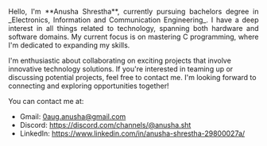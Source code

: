 
<p align="justify"> Hello, I'm **Anusha Shrestha**, currently pursuing bachelors degree in _Electronics, Information and Communication Engineering_.
I have a deep interest in all things related to technology, spanning both hardware and software domains. 
My current focus is on mastering C programming, where I'm dedicated to expanding my skills. </p>

I'm enthusiastic about collaborating on exciting projects that involve innovative technology solutions. If you're interested in teaming up or discussing potential projects, feel free to contact me.
I'm looking forward to connecting and exploring opportunities together!

You can contact me at:
- Gmail: 0aug.anusha@gmail.com
- Discord: https://discord.com/channels/@anusha.sht
- LinkedIn: https://www.linkedin.com/in/anusha-shrestha-29800027a/
